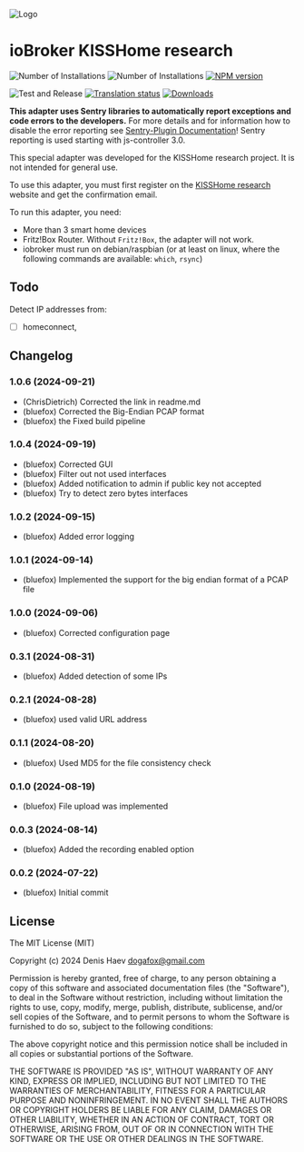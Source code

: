 ![Logo](admin/kisshome-research.png)

# ioBroker KISSHome research

![Number of Installations](http://iobroker.live/badges/kisshome-research-installed.svg)
![Number of Installations](http://iobroker.live/badges/kisshome-research-stable.svg)
[![NPM version](http://img.shields.io/npm/v/iobroker.kisshome-research.svg)](https://www.npmjs.com/package/iobroker.kisshome-research)

![Test and Release](https://github.com/ioBroker/ioBroker.kisshome-research/workflows/Test%20and%20Release/badge.svg)
[![Translation status](https://weblate.iobroker.net/widgets/adapters/-/kisshome-research/svg-badge.svg)](https://weblate.iobroker.net/engage/adapters/?utm_source=widget)
[![Downloads](https://img.shields.io/npm/dm/iobroker.kisshome-research.svg)](https://www.npmjs.com/package/iobroker.kisshome-research)

**This adapter uses Sentry libraries to automatically report exceptions and code errors to the developers.** For more details and for information how to disable the error reporting see [Sentry-Plugin Documentation](https://github.com/ioBroker/plugin-sentry#plugin-sentry)! Sentry reporting is used starting with js-controller 3.0.

This special adapter was developed for the KISSHome research project. It is not intended for general use.

To use this adapter, you must first register on the [KISSHome research](https://kisshome-research.if-is.net) website and get the confirmation email.

To run this adapter, you need:

-   More than 3 smart home devices
-   Fritz!Box Router. Without `Fritz!Box`, the adapter will not work.
-   iobroker must run on debian/raspbian (or at least on linux, where the following commands are available: `which`, `rsync`)

## Todo

Detect IP addresses from:
-   [ ] homeconnect,

<!--
	Placeholder for the next version (at the beginning of the line):
	### **WORK IN PROGRESS**
-->

## Changelog
### 1.0.6 (2024-09-21)
-   (ChrisDietrich) Corrected the link in readme.md
-   (bluefox) Corrected the Big-Endian PCAP format
-   (bluefox) the Fixed build pipeline

### 1.0.4 (2024-09-19)

-   (bluefox) Corrected GUI
-   (bluefox) Filter out not used interfaces
-   (bluefox) Added notification to admin if public key not accepted
-   (bluefox) Try to detect zero bytes interfaces

### 1.0.2 (2024-09-15)

-   (bluefox) Added error logging

### 1.0.1 (2024-09-14)

-   (bluefox) Implemented the support for the big endian format of a PCAP file

### 1.0.0 (2024-09-06)

-   (bluefox) Corrected configuration page

### 0.3.1 (2024-08-31)

-   (bluefox) Added detection of some IPs

### 0.2.1 (2024-08-28)

-   (bluefox) used valid URL address

### 0.1.1 (2024-08-20)

-   (bluefox) Used MD5 for the file consistency check

### 0.1.0 (2024-08-19)

-   (bluefox) File upload was implemented

### 0.0.3 (2024-08-14)

-   (bluefox) Added the recording enabled option

### 0.0.2 (2024-07-22)

-   (bluefox) Initial commit

## License

The MIT License (MIT)

Copyright (c) 2024 Denis Haev <dogafox@gmail.com>

Permission is hereby granted, free of charge, to any person obtaining a copy
of this software and associated documentation files (the "Software"), to deal
in the Software without restriction, including without limitation the rights
to use, copy, modify, merge, publish, distribute, sublicense, and/or sell
copies of the Software, and to permit persons to whom the Software is
furnished to do so, subject to the following conditions:

The above copyright notice and this permission notice shall be included in all
copies or substantial portions of the Software.

THE SOFTWARE IS PROVIDED "AS IS", WITHOUT WARRANTY OF ANY KIND, EXPRESS OR
IMPLIED, INCLUDING BUT NOT LIMITED TO THE WARRANTIES OF MERCHANTABILITY,
FITNESS FOR A PARTICULAR PURPOSE AND NONINFRINGEMENT. IN NO EVENT SHALL THE
AUTHORS OR COPYRIGHT HOLDERS BE LIABLE FOR ANY CLAIM, DAMAGES OR OTHER
LIABILITY, WHETHER IN AN ACTION OF CONTRACT, TORT OR OTHERWISE, ARISING FROM,
OUT OF OR IN CONNECTION WITH THE SOFTWARE OR THE USE OR OTHER DEALINGS IN THE
SOFTWARE.
